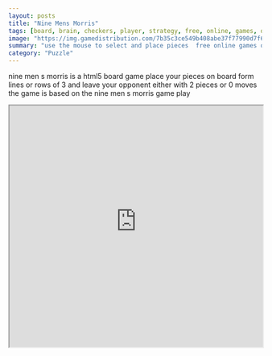 ```yaml
---
layout: posts
title: "Nine Mens Morris"
tags: [board, brain, checkers, player, strategy, free, online, games, oyna, game, free, games, play, play, games]
image: "https://img.gamedistribution.com/7b35c3ce549b408abe37f77990d7f6fa.jpg"
summary: "use the mouse to select and place pieces  free online games oyna game free games play play games"
category: "Puzzle"
---
```


nine men s morris is a html5 board game place your pieces on board form lines or rows of 3 and leave your opponent either with 2 pieces or 0 moves the game is based on the nine men s morris game play

<iframe width="100%" height="480px;" src="https://html5.gamedistribution.com/7b35c3ce549b408abe37f77990d7f6fa/"></iframe>